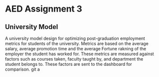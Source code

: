 # AED Assignment 3
## University Model
A university model design for optimizing post-graduation employment metrics for students of the university. Metrics are based on the average salary, average promotion time and the average Fortune rakning of the employer the student has worked for. These metrics are measured against factors such as courses taken, faculty taught by, and department the student belongs to. These factors are sent to the dashboard for comparison. git a